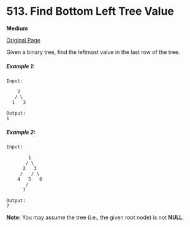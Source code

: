 # 513. Find Bottom Left Tree Value

**Medium**

[Original Page](https://leetcode.com/problems/find-bottom-left-tree-value/)

Given a binary tree, find the leftmost value in the last row of the tree.

##### Example 1:
```
Input:

    2
   / \
  1   3

Output:
1
```

##### Example 2:
```
Input:

        1
       / \
      2   3
     /   / \
    4   5   6
       /
      7

Output:
7
```

__Note:__ You may assume the tree (i.e., the given root node) is not __NULL__.
